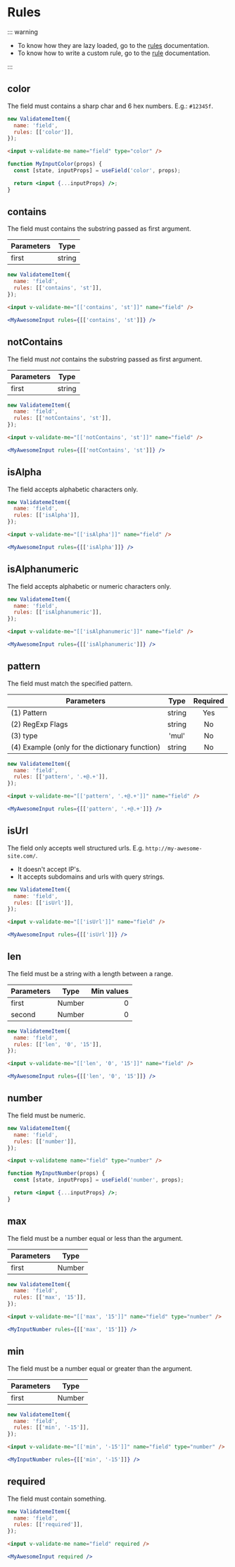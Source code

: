# Rules

::: warning

- To know how they are lazy loaded, go to the [rules](/api/core/rules.html#rules-module) documentation.
- To know how to write a custom rule, go to the [rule](/api/core/rule.html#rules) documentation.

:::

## color

The field must contains a sharp char and 6 hex numbers. E.g.: `#12345f`.

<Tabs>
<Tab name="vanilla">

```js
new ValidatemeItem({
  name: 'field',
  rules: [['color']],
});
```

</Tab>
<Tab name="vue">

```html
<input v-validate-me name="field" type="color" />
```

</Tab>
<Tab name="react">

```jsx
function MyInputColor(props) {
  const [state, inputProps] = useField('color', props);

  return <input {...inputProps} />;
}
```

</Tab>
</Tabs>

## contains

The field must contains the substring passed as first argument.

| Parameters |  Type  |
| ---------- | :----: |
| first      | string |

<Tabs>
<Tab name="vanilla">

```js
new ValidatemeItem({
  name: 'field',
  rules: [['contains', 'st']],
});
```

</Tab>
<Tab name="vue">

```html
<input v-validate-me="[['contains', 'st']]" name="field" />
```

</Tab>
<Tab name="react">

```jsx
<MyAwesomeInput rules={[['contains', 'st']]} />
```

</Tab>
</Tabs>

## notContains

The field must _not_ contains the substring passed as first argument.

| Parameters |  Type  |
| ---------- | :----: |
| first      | string |

<Tabs>
<Tab name="vanilla">

```js
new ValidatemeItem({
  name: 'field',
  rules: [['notContains', 'st']],
});
```

</Tab>
<Tab name="vue">

```html
<input v-validate-me="[['notContains', 'st']]" name="field" />
```

</Tab>
<Tab name="react">

```jsx
<MyAwesomeInput rules={[['notContains', 'st']]} />
```

</Tab>
</Tabs>

## isAlpha

The field accepts alphabetic characters only.

<Tabs>
<Tab name="vanilla">

```js
new ValidatemeItem({
  name: 'field',
  rules: [['isAlpha']],
});
```

</Tab>
<Tab name="vue">

```html
<input v-validate-me="[['isAlpha']]" name="field" />
```

</Tab>
<Tab name="react">

```jsx
<MyAwesomeInput rules={[['isAlpha']]} />
```

</Tab>
</Tabs>

## isAlphanumeric

The field accepts alphabetic or numeric characters only.

<Tabs>
<Tab name="vanilla">

```js
new ValidatemeItem({
  name: 'field',
  rules: [['isAlphanumeric']],
});
```

</Tab>
<Tab name="vue">

```html
<input v-validate-me="[['isAlphanumeric']]" name="field" />
```

</Tab>
<Tab name="react">

```jsx
<MyAwesomeInput rules={[['isAlphanumeric']]} />
```

</Tab>
</Tabs>

## pattern

The field must match the specified pattern.

| Parameters                                     |  Type  | Required |
| ---------------------------------------------- | :----: | :------: |
| (1) Pattern                                    | string |   Yes    |
| (2) RegExp Flags                               | string |    No    |
| (3) type                                       | 'mul'  |    No    |
| (4) Example (only for the dictionary function) | string |    No    |

<Tabs>
<Tab name="vanilla">

```js
new ValidatemeItem({
  name: 'field',
  rules: [['pattern', '.+@.+']],
});
```

</Tab>
<Tab name="vue">

```html
<input v-validate-me="[['pattern', '.+@.+']]" name="field" />
```

</Tab>
<Tab name="react">

```jsx
<MyAwesomeInput rules={[['pattern', '.+@.+']]} />
```

</Tab>
</Tabs>

## isUrl

The field only accepts well structured urls. E.g. `http://my-awesome-site.com/`.

- It doesn't accept IP's.
- It accepts subdomains and urls with query strings.

<Tabs>
<Tab name="vanilla">

```js
new ValidatemeItem({
  name: 'field',
  rules: [['isUrl']],
});
```

</Tab>
<Tab name="vue">

```html
<input v-validate-me="[['isUrl']]" name="field" />
```

</Tab>
<Tab name="react">

```jsx
<MyAwesomeInput rules={[['isUrl']]} />
```

</Tab>
</Tabs>

## len

The field must be a string with a length between a range.

| Parameters |  Type  | Min values |
| ---------- | :----: | ---------: |
| first      | Number |          0 |
| second     | Number |          0 |

<Tabs>
<Tab name="vanilla">

```js
new ValidatemeItem({
  name: 'field',
  rules: [['len', '0', '15']],
});
```

</Tab>
<Tab name="vue">

```html
<input v-validate-me="[['len', '0', '15']]" name="field" />
```

</Tab>
<Tab name="react">

```jsx
<MyAwesomeInput rules={[['len', '0', '15']]} />
```

</Tab>
</Tabs>

## number

The field must be numeric.

<Tabs>
<Tab name="vanilla">

```js
new ValidatemeItem({
  name: 'field',
  rules: [['number']],
});
```

</Tab>
<Tab name="vue">

```html
<input v-validateme name="field" type="number" />
```

</Tab>
<Tab name="react">

```jsx
function MyInputNumber(props) {
  const [state, inputProps] = useField('number', props);

  return <input {...inputProps} />;
}
```

</Tab>
</Tabs>

## max

The field must be a number equal or less than the argument.

| Parameters |  Type  |
| ---------- | :----: |
| first      | Number |

<Tabs>
<Tab name="vanilla">

```js
new ValidatemeItem({
  name: 'field',
  rules: [['max', '15']],
});
```

</Tab>
<Tab name="vue">

```html
<input v-validate-me="[['max', '15']]" name="field" type="number" />
```

</Tab>
<Tab name="react">

```jsx
<MyInputNumber rules={[['max', '15']]} />
```

</Tab>
</Tabs>

## min

The field must be a number equal or greater than the argument.

| Parameters |  Type  |
| ---------- | :----: |
| first      | Number |

<Tabs>
<Tab name="vanilla">

```js
new ValidatemeItem({
  name: 'field',
  rules: [['min', '-15']],
});
```

</Tab>
<Tab name="vue">

```html
<input v-validate-me="[['min', '-15']]" name="field" type="number" />
```

</Tab>
<Tab name="react">

```jsx
<MyInputNumber rules={[['min', '-15']]} />
```

</Tab>
</Tabs>

## required

The field must contain something.

<Tabs>
<Tab name="vanilla">

```js
new ValidatemeItem({
  name: 'field',
  rules: [['required']],
});
```

</Tab>
<Tab name="vue">

```html
<input v-validate-me name="field" required />
```

</Tab>
<Tab name="react">

```jsx
<MyAwesomeInput required />
```

</Tab>
</Tabs>
